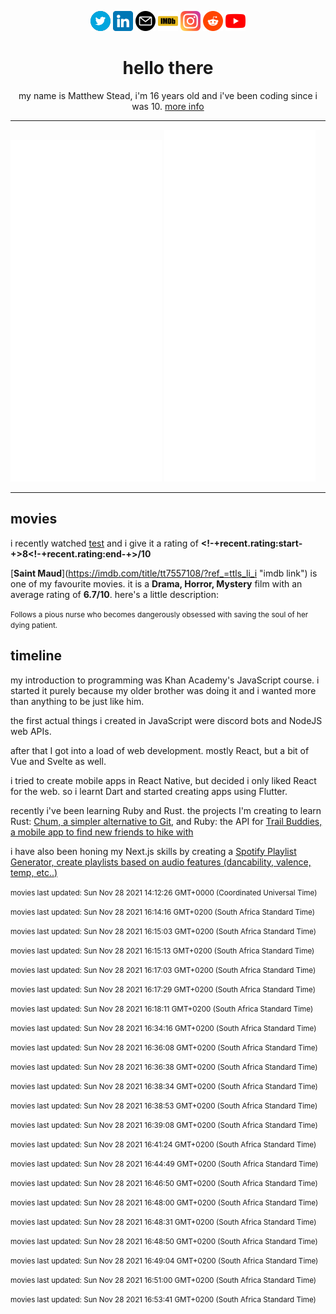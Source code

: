 <div align="center">
  
  [<img src="images/twitter.png" width="32" />](https://twitter.com/matievisthekat "my twitter")
  [<img src="images/linkedin.png" width="32" />](https://www.linkedin.com/in/matievisthekat "my linkedin")
  [<img src="images/email.png" width="32" />](mailto:matievisthekat@gmail.com "send me an email")
  [<img src="images/imdb.png" width="32" />](https://www.imdb.com/user/ur122151934 "my imdb")
  [<img src="images/instagram.png" width="32" />](https://www.instagram.com/matievisthekat "my instagram")
  [<img src="images/reddit.png" width="32" />](https://reddit.com/u/MatievisTheKat "my reddit")
  [<img src="images/youtube.png" width="32" />](https://www.youtube.com/channel/UCMgFIRIW3WaAotLMqoFFTTw "my youtube channel")
  
  # hello there
  
  my name is Matthew Stead, i'm 16 years old and i've been coding since i was 10. [more info](#timeline)

</div>

---

<img width="48%" src="https://raw.githubusercontent.com/matievisthekat/matievisthekat/master/overall-metrics.svg" alt="Overall Metrics" /> <img width="48%" src="https://raw.githubusercontent.com/matievisthekat/matievisthekat/master/recent-metrics.svg" alt="Recent Metrics" />

---

## movies
i recently watched <!--recent.link:start text='\<\!\-\-recent.title:start\-\-\>\<\!\-\-recent.title:end\-\->'-->[test](https://imdb.com/title/tt0144084/ "imdb page")<!--recent.link:end--> and i give it a rating of **<!-+recent.rating:start-+>8<!-+recent.rating:end-+>/10**

[**<!--favourite.title:start-->Saint Maud<!--favourite.title:end-->**](<!--favourite.link:start-->https://imdb.com/title/tt7557108/?ref_=ttls_li_i<!--favourite.link:end--> "imdb link") is one of my favourite movies. it is a **<!--favourite.genre:start-->Drama, Horror, Mystery<!--favourite.genre:end-->** film with an average rating of **<!--favourite.avgRating:start-->6.7<!--favourite.avgRating:end-->/10**. here's a little description:

<small>
  <!--favourite.desc:start-->Follows a pious nurse who becomes dangerously obsessed with saving the soul of her dying patient.<!--favourite.desc:end-->  
</small>
  
</div>

<h2 id="timeline">timeline</h2>
my introduction to programming was Khan Academy's JavaScript course. i started it purely because my older brother was doing it and i wanted more than anything to be just like him.

the first actual things i created in JavaScript were discord bots and NodeJS web APIs.

after that I got into a load of web development. mostly React, but a bit of Vue and Svelte as well.

i tried to create mobile apps in React Native, but decided i only liked React for the web. so i learnt Dart and started creating apps using Flutter.

recently i've been learning Ruby and Rust. the projects I'm creating to learn Rust: <a href="https://github.com/matievisthekat/chum" target="_blank">Chum, a simpler alternative to Git</a>, and Ruby: the API for <a href="https://github.com/TrailBuddies" target="_blank">Trail Buddies, a mobile app to find new friends to hike with</a>

i have also been honing my Next.js skills by creating a <a href="https://github.com/matievisthekat/spotify-playlist-generator" target="_blank">Spotify Playlist Generator, create playlists based on audio features (dancability, valence, temp, etc..)</a>


<small>movies last updated: Sun Nov 28 2021 14:12:26 GMT+0000 (Coordinated Universal Time)</small>

<small>movies last updated: Sun Nov 28 2021 16:14:16 GMT+0200 (South Africa Standard Time)</small>

<small>movies last updated: Sun Nov 28 2021 16:15:03 GMT+0200 (South Africa Standard Time)</small>

<small>movies last updated: Sun Nov 28 2021 16:15:13 GMT+0200 (South Africa Standard Time)</small>


<small>movies last updated: Sun Nov 28 2021 16:17:03 GMT+0200 (South Africa Standard Time)</small>

<small>movies last updated: Sun Nov 28 2021 16:17:29 GMT+0200 (South Africa Standard Time)</small>


<small>movies last updated: Sun Nov 28 2021 16:18:11 GMT+0200 (South Africa Standard Time)</small>

<small>movies last updated: Sun Nov 28 2021 16:34:16 GMT+0200 (South Africa Standard Time)</small>

<small>movies last updated: Sun Nov 28 2021 16:36:08 GMT+0200 (South Africa Standard Time)</small>

<small>movies last updated: Sun Nov 28 2021 16:36:38 GMT+0200 (South Africa Standard Time)</small>

<small>movies last updated: Sun Nov 28 2021 16:38:34 GMT+0200 (South Africa Standard Time)</small>

<small>movies last updated: Sun Nov 28 2021 16:38:53 GMT+0200 (South Africa Standard Time)</small>

<small>movies last updated: Sun Nov 28 2021 16:39:08 GMT+0200 (South Africa Standard Time)</small>

<small>movies last updated: Sun Nov 28 2021 16:41:24 GMT+0200 (South Africa Standard Time)</small>


<small>movies last updated: Sun Nov 28 2021 16:44:49 GMT+0200 (South Africa Standard Time)</small>

<small>movies last updated: Sun Nov 28 2021 16:46:50 GMT+0200 (South Africa Standard Time)</small>


<small>movies last updated: Sun Nov 28 2021 16:48:00 GMT+0200 (South Africa Standard Time)</small>

<small>movies last updated: Sun Nov 28 2021 16:48:31 GMT+0200 (South Africa Standard Time)</small>

<small>movies last updated: Sun Nov 28 2021 16:48:50 GMT+0200 (South Africa Standard Time)</small>

<small>movies last updated: Sun Nov 28 2021 16:49:04 GMT+0200 (South Africa Standard Time)</small>

<small>movies last updated: Sun Nov 28 2021 16:51:00 GMT+0200 (South Africa Standard Time)</small>

<small>movies last updated: Sun Nov 28 2021 16:53:41 GMT+0200 (South Africa Standard Time)</small>
